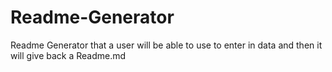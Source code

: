 # Readme-Generator
Readme Generator that a user will be able to use to enter in data and then it will give back a Readme.md
